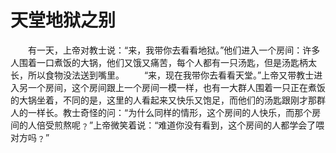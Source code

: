 # 天堂地狱之别
　　有一天，上帝对教士说：“来，我带你去看看地狱。”他们进入一个房间：许多人围着一口煮饭的大锅，他们又饿又痛苦，每个人都有一只汤匙，但是汤匙柄太长，所以食物没法送到嘴里。 
　　“来，现在我带你去看看天堂。”上帝又带教士进入另一个房间，这个房间跟上一个房间一模一样，也有一大群人围着一只正在煮饭的大锅坐着，不同的是，这里的人看起来又快乐又饱足，而他们的汤匙跟刚才那群人的一样长。教士奇怪的问：“为什么同样的情形，这个房间的人快乐，而那个房间的人倍受煎熬呢﹖”上帝微笑着说：“难道你没有看到，这个房间的人都学会了喂对方吗﹖”
 